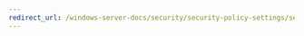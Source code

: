 ```yaml
---
redirect_url: /windows-server-docs/security/security-policy-settings/security-options/microsoft-network-server-attempt-s4u2self-to-obtain-claim-information.md
---
```


